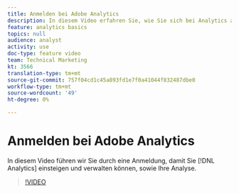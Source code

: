 ```yaml
---
title: Anmelden bei Adobe Analytics
description: In diesem Video erfahren Sie, wie Sie sich bei Analytics anmelden, Analytics verwalten und mit der Analyse beginnen.
feature: analytics basics
topics: null
audience: analyst
activity: use
doc-type: feature video
team: Technical Marketing
kt: 3566
translation-type: tm+mt
source-git-commit: 757f04cd1c45a893fd1e7f0a41044f832487dbe0
workflow-type: tm+mt
source-wordcount: '49'
ht-degree: 0%

---
```



# Anmelden bei Adobe Analytics

In diesem Video führen wir Sie durch eine Anmeldung, damit Sie [!DNL Analytics] einsteigen und verwalten können, sowie Ihre Analyse.

>[!VIDEO](https://video.tv.adobe.com/v/28771/?quality=12)
